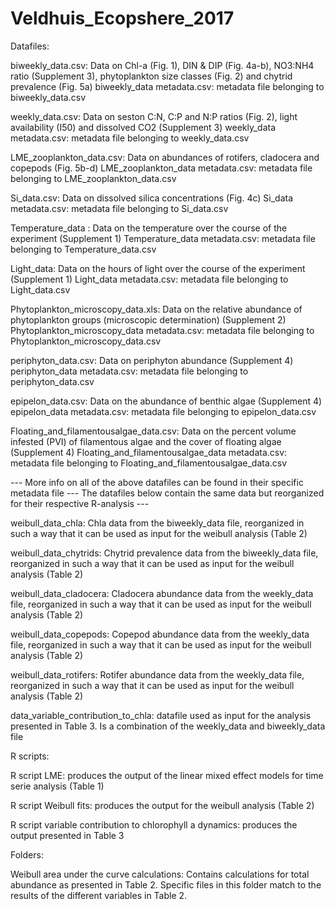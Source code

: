 # Veldhuis_Ecopshere_2017

Datafiles:

biweekly_data.csv: Data on Chl-a (Fig. 1), DIN & DIP (Fig. 4a-b), NO3:NH4 ratio (Supplement 3), phytoplankton size classes (Fig. 2) and chytrid prevalence (Fig. 5a)
biweekly_data metadata.csv: metadata file belonging to biweekly_data.csv

weekly_data.csv: Data on seston C:N, C:P and N:P ratios (Fig. 2), light availability (I50) and dissolved CO2 (Supplement 3)
weekly_data metadata.csv: metadata file belonging to weekly_data.csv

LME_zooplankton_data.csv: Data on abundances of rotifers, cladocera and copepods (Fig. 5b-d)
LME_zooplankton_data metadata.csv: metadata file belonging to LME_zooplankton_data.csv

Si_data.csv: Data on dissolved silica concentrations (Fig. 4c)
Si_data metadata.csv: metadata file belonging to Si_data.csv

Temperature_data : Data on the temperature over the course of the experiment (Supplement 1)
Temperature_data metadata.csv: metadata file belonging to Temperature_data.csv

Light_data: Data on the hours of light over the course of the experiment (Supplement 1)
Light_data metadata.csv: metadata file belonging to Light_data.csv

Phytoplankton_microscopy_data.xls: Data on the relative abundance of phytoplankton groups (microscopic determination) (Supplement 2)
Phytoplankton_microscopy_data metadata.csv: metadata file belonging to Phytoplankton_microscopy_data.csv

periphyton_data.csv: Data on periphyton abundance (Supplement 4)
periphyton_data metadata.csv: metadata file belonging to periphyton_data.csv

epipelon_data.csv: Data on the abundance of benthic algae (Supplement 4)
epipelon_data metadata.csv: metadata file belonging to epipelon_data.csv

Floating_and_filamentousalgae_data.csv: Data on the percent volume infested (PVI) of filamentous algae and the cover of floating algae (Supplement 4)
Floating_and_filamentousalgae_data metadata.csv: metadata file belonging to Floating_and_filamentousalgae_data.csv


--- More info on all of the above datafiles can be found in their specific metadata file --- The datafiles below contain the same data but reorganized for their respective R-analysis ---


weibull_data_chla: Chla data from the biweekly_data file, reorganized in such a way that it can be used as input for the weibull analysis (Table 2)

weibull_data_chytrids: Chytrid prevalence data from the biweekly_data file, reorganized in such a way that it can be used as input for the weibull analysis (Table 2)

weibull_data_cladocera: Cladocera abundance data from the weekly_data file, reorganized in such a way that it can be used as input for the weibull analysis (Table 2)

weibull_data_copepods: Copepod abundance data from the weekly_data file, reorganized in such a way that it can be used as input for the weibull analysis (Table 2)

weibull_data_rotifers: Rotifer abundance data from the weekly_data file, reorganized in such a way that it can be used as input for the weibull analysis (Table 2)

data_variable_contribution_to_chla: datafile used as input for the analysis presented in Table 3. Is a combination of the weekly_data and biweekly_data file 


R scripts:


R script LME: produces the output of the linear mixed effect models for time serie analysis (Table 1)

R script Weibull fits: produces the output for the weibull analysis (Table 2)

R script variable contribution to chlorophyll a dynamics: produces the output presented in Table 3


Folders:


Weibull area under the curve calculations: Contains calculations for total abundance as presented in Table 2. Specific files in this folder match to the results of the different variables in Table 2.


